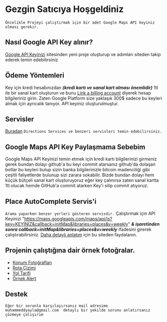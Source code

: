 # Gezgin Satıcıya Hoşgeldiniz
`
Öncelikle Projeyi çalıştırmak için bir adet Google Maps API keyiniz olması gerekir.
`

## Nasıl Google API Key alınır?

[Google API Keyinizi](https://console.cloud.google.com/projectcreat) sitesinden yeni proje oluşturup ve adımları siteden takip ederek temin edebilirsiniz
## Ödeme Yöntemleri

Key için kredi hesabınızdan ***(kredi kartı ve sanal kart olması önemlidir)*** 1tl ile bir sanal kart oluşturun ve bunu [Link a billing account](https://console.cloud.google.com/freetrial/signup/tos?redirectPath=%2Fbilling%2Flinkedaccount%3Fproject%3Dthird-booth-357320&project=959069148173) diyerek hesap bilgileriniz girin. Zaten Google Platform size yaklaşık 300$ sadece bu keyleri almak için ayrıcalık tanıyor. API keyiniz oluşturulmuştur.


## Servisler

[Buradan](https://developers.google.com/maps/documentation/javascript/examples/directions-complex) ``Directions Services ve benzeri servisleri temin edebilirsiniz.
``
## Google Maps API Key Paylaşmama Sebebim

Google Maps API Keyinizi temin etmek için kredi kartı bilgilerinizi girmeniz gerek bundan dolayı github'a bu keyi commit atarsanız github'da dolaşan botlar bu keyleri bulup sizin banka bilgilerinizle bitcoin madenciliği gibi çeşitli faliyetlerde bulunup sizi zarara sokabilir. Bizde bundan dolayı hem küçük bütçeli sanal kart oluşturuyoruz eğer key çalınırsa zaten sanal kartta 1tl olucak hemde GitHub'a commit atarken Key'i silip commit atıyoruz.
## Place AutoComplete Servis'i
`
Arama yaparken benzer yerleri gösteren servisdir.
`
Çalıştırmak için API Keyinizi "https://maps.googleapis.com/maps/api/js?key=KEYİNİZ&callback=initMap&libraries=places&v=weekly" ***& işaretinden sonra callback=initMap&libraries=places&v=weekly***
ifadesini girerek çalıştırabilirsiniz.
[Daha detaylı anlatım](https://developers.google.com/maps/documentation/javascript/examples/places-autocomplete) için bu siteden faydalanın.

## Projenin çalıştığına dair örnek fotoğralar.


* [Konum Fotoğrafları](https://www.hizliresim.com/p6wk4e5) 
* [Rota Çizimi](https://www.hizliresim.com/jud852i) 
* [Yol Tarifi](https://www.hizliresim.com/sfwqkd5)
* [Örnek Alert](https://www.hizliresim.com/1sbbr1p)

## Destek
``
Eğer bir sorunla karşılaşırsanız mail adresime muhammeddyayla@gmail.com  detaylı bir şekilde sorunu anlatırsanız çözmeye çalışırım
``


